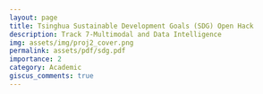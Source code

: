 ```yaml
---
layout: page
title: Tsinghua Sustainable Development Goals (SDG) Open Hack
description: Track 7-Multimodal and Data Intelligence
img: assets/img/proj2_cover.png
permalink: assets/pdf/sdg.pdf
importance: 2
category: Academic
giscus_comments: true
---
```

